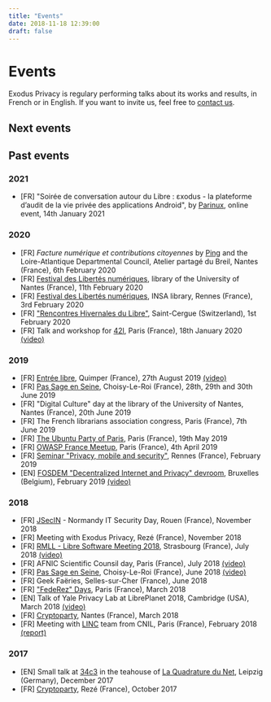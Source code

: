 ```yaml
---
title: "Events"
date: 2018-11-18 12:39:00
draft: false
---
```

# Events

Exodus Privacy is regulary performing talks about its works and results, in French or in English. If you want to invite us, feel free to [contact us](/en/page/who/).


## Next events


## Past events

### 2021
* [FR] "Soirée de conversation autour du Libre : εxodus - la plateforme d’audit de la vie privée des applications Android", by [Parinux](https://parinux.org/Soiree-de-Conversations-autour-du-Libre-SCL-du-jeudi-14-janvier-2021), online event, 14th January 2021

### 2020
* [FR] _Facture numérique et contributions citoyennes_ by [Ping](https://www.pingbase.net/) and the Loire-Atlantique Departmental Council, Atelier partagé du Breil, Nantes (France), 6th February 2020
* [FR] [Festival des Libertés numériques](https://fdln.insa-rennes.fr/), library of the University of Nantes (France), 11th February 2020
* [FR] [Festival des Libertés numériques](https://fdln.insa-rennes.fr/), INSA library, Rennes (France), 3rd February 2020
* [FR] ["Rencontres Hivernales du Libre"](https://2020.hivernal.es/), Saint-Cergue (Switzerland), 1st February 2020
* [FR] Talk and workshop for [42l](https://42l.fr/), Paris (France), 18th January 2020 [(video)](https://video.tedomum.net/videos/watch/2035a814-ecfe-4e67-8b6f-6d4438477efe)

### 2019
* [FR] [Entrée libre](https://www.centredesabeilles.fr/entree-libre/), Quimper (France), 27th August  2019 [(video)](https://peer.hostux.social/videos/watch/491e4aa0-51d8-460a-a535-a9bbb6a03618)
* [FR] [Pas Sage en Seine](https://passageenseine.fr/), Choisy-Le-Roi (France), 28th, 29th and 30th June 2019
* [FR] "Digital Culture" day at the library of the University of Nantes, Nantes (France), 20th June 2019
* [FR] The French librarians association congress, Paris (France), 7th June 2019
* [FR] [The Ubuntu Party of Paris](https://www.ubuntu-paris.org/), Paris (France), 19th May 2019
* [FR] [OWASP France Meetup](https://www.meetup.com/fr-FR/owasp-france/events/259215813/), Paris (France), 4th April 2019
* [FR] [Seminar "Privacy, mobile and security"](https://fdln2019.insa-rennes.fr/decrypter/seminaire-vie-privee-mobile-et-securite/), Rennes (France), February 2019
* [EN] [FOSDEM "Decentralized Internet and Privacy" devroom](https://fosdem.org/2019/schedule/track/decentralized_internet_and_privacy/), Bruxelles (Belgium), February 2019 [(video)](https://video.exodus-privacy.eu.org/videos/watch/596cadb2-6055-437a-bd86-3b0e98458ca1)

### 2018
* [FR] [JSecIN](http://jsecin.insa-rouen.fr/) - Normandy IT Security Day, Rouen (France), November 2018
* [FR] Meeting with Exodus Privacy, Rezé (France), November 2018
* [FR] [RMLL - Libre Software Meeting 2018](https://2018.rmll.info/en/), Strasbourg (France), July 2018 [(video)](http://www.canalc2.tv/video/15194)
* [FR] AFNIC Scientific Counsil day, Paris (France), July 2018 [(video)](https://www.youtube.com/watch?v=SlibjEJKO6Y&feature=youtu.be#t=6h21m09s)
* [FR] [Pas Sage en Seine](https://passageenseine.fr/), Choisy-Le-Roi (France), June 2018 [(video)](http://data.passageenseine.org/2018/exodus-privacy_analyser-comportement-applications-mobiles.webm)
* [FR] Geek Faëries, Selles-sur-Cher (France), June 2018
* [FR] ["FedeRez" Days](https://www.federez.net/journees/2018/), Paris (France), March 2018
* [EN] Talk of Yale Privacy Lab at LibrePlanet 2018, Cambridge (USA), March 2018 [(video)](https://media.libreplanet.org/u/libreplanet/m/exposing-hidden-surveillance-in-mobile-apps/)
* [FR] [Cryptoparty](https://cafevieprivee-nantes.fr/), Nantes (France), March 2018
* [FR] Meeting with [LINC](https://linc.cnil.fr/) team from CNIL, Paris (France), February 2018 [(report)](/en/post/retour-sur-notre-rencontre-avec-la-cnil/)

### 2017
* [EN] Small talk at [34c3](https://events.ccc.de/congress/2017/wiki/index.php/Main_Page) in the teahouse of [La Quadrature du Net](https://www.laquadrature.net/en/), Leipzig (Germany), December 2017
* [FR] [Cryptoparty](https://cafevieprivee-nantes.fr/), Rezé (France), October 2017
